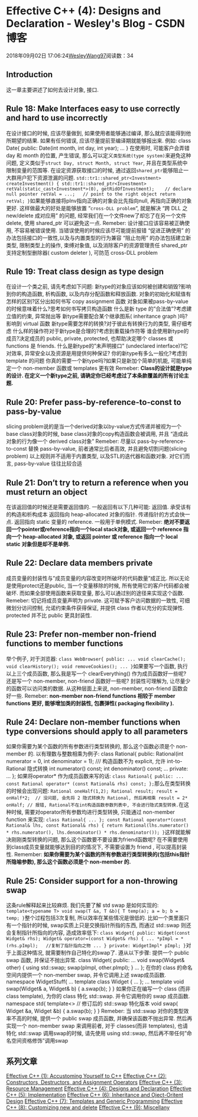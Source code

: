 
# Effective C++ (4): Designs and Declaration - Wesley's Blog - CSDN博客


2018年09月02日 17:06:24[WesleyWang97](https://me.csdn.net/yinanmo5569)阅读数：34


## Introduction
这一章主要讲述了如何去设计对象, 接口.
## Rule 18: Make Interfaces easy to use correctly and hard to use incorrectly
在设计接口的时候, 应该尽量做到, 如果使用者能够通过编译, 那么就应该能得到他所期望的结果. 如果有任何错误, 应该尽量提前至编译期就能够报出来.
例如:
class Date{
public:
Date(int month, int day, int year);
…
}
在使用时, 可能客户会弄错 day 和 month 的位置, 产生错误, 那么可以定义`类型系统(type system)`来避免这种问题, 定义类似于`struct Day, struct Month, struct Year`, 并且在类型系统中限制变量的范围等.
在设定资源获取接口的时候, 通过返回`shared_ptr`能够阻止一大群用户犯下资源泄漏的问题.
`std::tr1::shared_ptr<Investment> createInvestment()
{
    std::tr1::shared_ptr<Investment> retVal(static_cast<Investment*>(0), getRidOfInvestment);    // declare null pointer
    retVal = ...;   // point to the right object
    return retVal;
}`如果能够直接将pInv指向正确的对象会比先指向null, 再指向正确的对象更好.  这样做最大的好处是能够放置 “`cross-DLL problem`“, 就是解决 “跨 DLL 之 new/delete 成对应用” 的问题, 经常我们在一个文件new了却忘了在另一个文件delete, 使用 shared_ptr 可以避免这一点.
Remeber:
设计接口应该容易被正确使用, 不容易被错误使用. 当错误使用的时候应该尽可能提前报错
“促进正确使用” 的办法包括接口的一致性,以及与内置类型的行为兼容
“阻止勿用” 的办法包括建立新类型, 限制类型上的操作, 束缚对象值, 以及消除客户的资源管理责任
shared_ptr 支持定制型删除器( custom deleter ), 可防范 cross-DLL problem
## Rule 19: Treat class design as type design
在设计一个类之前, 请先考虑如下问题:
新type的对象应该如何被创建和销毁?影响到你的构造函数, 析构函数, 以及内存分配函数和释放函数.
对象的初始化和赋值有怎样的区别?区分出如何书写 copy assignment 函数
对象如果被pass-by-value的时候意味着什么?思考如何书写拷贝构造函数
什么是新 type 的”合法值”?考虑建立值的约束, 异常抛出等
新type需要配合某个继承图系( inheritance graph )吗?影响到 virtual 函数
新type需要怎样的转换?对于彼此有转换行为的类型, 需仔细考虑
什么样的操作符对于新type是合理的?考虑到重载操作符等
谁会使用新type的成员?决定成员的 public, private, protected, 也帮助决定哪个 classes 或 functions 是 friends.
什么是新type的”未声明接口” (undeclared interface)?它对效率, 异常安全以及资源是用提供何种保证?
你的新type有多么一般化?考虑到 template 的问题
你真的需要一个新type吗?如果只是新加个简单的机能, 可能单纯定一个 non-member 函数或 templates 更有效
Remeber:
**Class的设计就是type的设计. 在定义一个新type之前, 请确定你已经考虑过了本条款覆盖的所有讨论主题.**
## Rule 20: Prefer pass-by-reference-to-const to pass-by-value
slicing problem说的是当一个derived对象以by-value方式传递并被视为一个base class对象的时候, base class对象的copy构造函数会被调用, 并且 “造成此对象的行为像一个 derived class对象”
Remeber:
尽量以 pass-by-reference-to-const 替换 pass-by-value, 前者通常比后者高效, 并且避免切割问题(slicing problem)
以上规则并不适用于内置类型, 以及STL的迭代器和函数对象. 对它们而言, pass-by-value 往往比较合适
## Rule 21: Don’t try to return a reference when you must return an object
在该返回值的时候还是需要返回值的. 一般返回有以下几种可能:
返回值. 承受该有的构造和析构成本
返回指向 heap-allocated 对象的指针. 传递指针的方式会快一点.
返回指向 static 变量的 reference. 一般用于单例模式.
Remeber:
**绝对不要返回一个pointer或reference指向一个local stack对象, 或返回一个 reference 指向一个 heap-allocated 对象, 或返回 pointer 或 reference 指向一个 local static 对象但是却不是单例.**
## Rule 22: Declare data members private
成员变量的封装性与”成员变量的内容改变时所破坏的代码数量”成正比. 所以无论是使用protect还是public, 当一个变量移除的时候, 所有使用它的客户代码都会被破坏. 而如果全部使用函数来获取变量, 那么可以通过别的途径来实现这个函数.
Remeber:
切记将成员变量声明为 private. 这可赋予客户访问数据的一致性, 可细微划分访问控制, 允诺约束条件获得保证, 并提供 class 作者以充分的实现弹性.
protected 并不比 public 更具封装性.
## Rule 23: Prefer non-member non-friend functions to member functions
举个例子, 对于浏览器:
`class WebBrowser{
public:
    ...
    void clearCache();
    void clearHistory();
    void removeCookies();
    ...
}`如果要写一个函数, 执行以上三个成员函数, 那么我是写一个 clearEverything() 作为成员函数好一些呢? 还是写一个 non-member, non-friend 函数好一些呢?
封装性可理解为, 让尽量少的函数可以访问类的数据.
从这种层面上来说, non-member, non-friend 函数会好一些.
Remeber:
**non-member non-friend functions 相较于 member functions 更好, 能够增加类的封装性, 包裹弹性( packaging flexibility ).**
## Rule 24: Declare non-member functions when type conversions should apply to all parameters
如果你需要为某个函数的所有参数进行类型转换的, 那么这个函数必须是个 non-member 的.
以有理数与整数相乘为例子:
class Rational{
public:
Rational(int numerator = 0, int denominator = 1); /// 构造函数不为 explicit, 允许 int-to-Rational 隐式转换
int numerator() const;
int denominator() const;
…
private:
…
};
如果将operator* 作为成员函数来写的话:
`class Rational{
public:
    ...
    const Rational operator* (const Rational& rhs) const;
};`那么在类型转换的时候会出现问题:
`Rational oneHalf(1,2);
Rational result;
result = onHalf*2;  // 没问题, 会先将 2 隐式转换为 Rational, 然后再相乘
result = 2* onHalf; // 报错, Rational不在int构造函数参数列表中, 不会进行隐式类型转换.`在这种时候, 需要对operator所有参数均进行类型转换, 只能通过 non-member function 来实现:
`class Rational{
    ...
};
const Rational operator*(const Rational& lhs, const Rational& rhs)
{
    return Rational(lhs.numerator() * rhs.numerator(),
            lhs.denominator() * rhs.denominator());
}`这样就能解决刚刚类型转换的问题, 那么这个函数要不要设置为friend函数呢? 在不需要使用到class成员变量就能够达到目的的情况下, 不需要设置为 friend , 可以提高封装性.
Remember:
**如果你需要为某个函数的所有参数进行类型转换的(包括this指针所隐喻参数), 那么这个函数必须是个 non-member 的.**
## Rule 25: Consider support for a non-throwing swap
这条rule解释起来比较麻烦. 我们先要了解 std swap 是如何实现的:
`template<typename T>
void swap(T &a, T &b){
    T temp(a);
    a = b;
    b = temp;
}`整个过程包括3次复制, 所以效率在某些情况是很低的. 比如一个类里面只有一个指针的时候, swap实质上只是交换指针所指的东西, 而通过 std::swap 则还会复制指针所指向的内容, 造成效率低下:
`class Widget{
public:
    Widget(const Widget& rhs);
    Widget& operator=(const Widget& rhs)
    {
        ...
        *pImpl = *(rhs.pImpl);   //复制了指针指向之物
        ...
    }
private:
    WidgetImpl* pImpl;
}`对于上面这种情况, 就需要制作自己特化的swap了. 遵从以下步骤:
提供一个 public swap 函数, 并保证不抛出异常.
class Widget{
public:
    ...
    void swap(Widget& other)
    {
        using std::swap;
        swap(pImpl, other.pImpl);
    }
    ...
};
在你的 class 的命名空间内提供一个 non-member swap, 并令它调用上述 swap成员函数.
namespace WidgetStuff{
    ...
    template<typename T>
    class Widget { ... };
    ...
    template<typename T>
    void swap(Widget<T>& a, Widget<T>& b)
    {
        a.swap(b);
    }
}
如果你正在编写一个 class (而非 class template), 为你的 class 特化 std::swap. 并令它调用你的 swap 成员函数.
namespace std{
    template<>              // 修订后的 std::swap 特化版本
    void swap<Widget>( Widget &a, Widget &b)
    {
        a.swap(b);
    }
}
Remeber:
当 std::swap 对你的类型效率不高的时候, 提供一个 public swap 成员函数, 并确保该函数不抛出异常.
然后再实现一个 non-member swap 来调用前者, 对于 classes(而非 templates), 也请特化 std::swap
调用swap的时候, 请先使用 using std::swap, 然后再不带任何”命名空间资格修饰”调用swap
## 系列文章
[Effective C++ (1): Accustoming Yourself to C++](https://blog.csdn.net/yinanmo5569/article/details/82289290)
[Effective C++ (2): Constructors, Destructors, and Assignment Operators](https://blog.csdn.net/yinanmo5569/article/details/82290194)
[Effective C++ (3): Resource Management](https://blog.csdn.net/yinanmo5569/article/details/82317019)
[Effective C++ (4): Designs and Declaration](https://blog.csdn.net/yinanmo5569/article/details/82317034)
[Effective C++ (5): Implementation](https://blog.csdn.net/yinanmo5569/article/details/82346893)
[Effective C++ (6): Inheritance and Oject-Oritent Design](https://blog.csdn.net/yinanmo5569/article/details/82351493)
[Effective C++ (7): Templates and Generic Programming](https://blog.csdn.net/yinanmo5569/article/details/82420021)
[Effective C++ (8): Customizing new and delete](https://blog.csdn.net/yinanmo5569/article/details/82419808)
[Effective C++ (9): Miscellany](https://blog.csdn.net/yinanmo5569/article/details/82419858)

